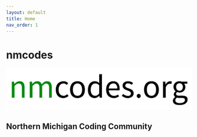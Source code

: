 ```yaml
---
layout: default
title: Home
nav_order: 1
---
```


# nmcodes

![nmccodes logo](images/nmcodes_logo.png)
## Northern Michigan Coding Community